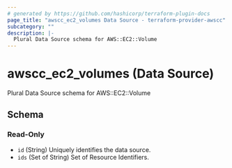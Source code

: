 ```yaml
---
# generated by https://github.com/hashicorp/terraform-plugin-docs
page_title: "awscc_ec2_volumes Data Source - terraform-provider-awscc"
subcategory: ""
description: |-
  Plural Data Source schema for AWS::EC2::Volume
---
```


# awscc_ec2_volumes (Data Source)

Plural Data Source schema for AWS::EC2::Volume



<!-- schema generated by tfplugindocs -->
## Schema

### Read-Only

- `id` (String) Uniquely identifies the data source.
- `ids` (Set of String) Set of Resource Identifiers.



